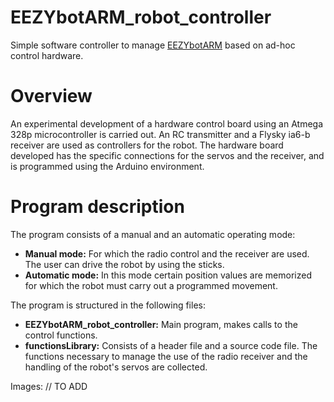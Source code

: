 # EEZYbotARM_robot_controller

 
Simple software controller to manage [EEZYbotARM](http://www.eezyrobots.it/eba_mk1.html) based on ad-hoc control hardware. 

# Overview

An experimental development of a hardware control board using an Atmega 328p microcontroller is carried out. An RC transmitter and a Flysky ia6-b receiver are used as controllers for the robot. The hardware board developed has the specific connections for the servos and the receiver, and is programmed using the Arduino environment.

# Program description

The program consists of a manual and an automatic operating mode:

- **Manual mode:** For which the radio control and the receiver are used. The user can drive the robot by using the sticks.
- **Automatic mode:** In this mode certain position values are memorized for which the robot must carry out a programmed movement.

The program is structured in the following files:

- **EEZYbotARM_robot_controller:** Main program, makes calls to the control functions.
- **functionsLibrary:** Consists of a header file and a source code file. The functions necessary to manage the use of the radio receiver and the handling of the robot's servos are collected.

Images: // TO ADD
